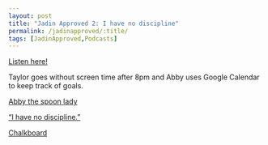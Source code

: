 ```yaml
---
layout: post
title: "Jadin Approved 2: I have no discipline"
permalink: /jadinapproved/:title/
tags: [JadinApproved,Podcasts]
---
```

[Listen here!](https://soundcloud.com/jadinapproved/2-i-have-no-discipline)

Taylor goes without screen time after 8pm and Abby uses Google Calendar to keep track of goals.

[Abby the spoon lady](https://www.facebook.com/Catchy.video/videos/675836686139302/)

[“I have no discipline.”](https://i.imgur.com/vQL0L7e.jpg)

[Chalkboard](https://i.imgur.com/sm1quxi.jpg)